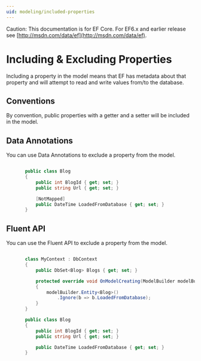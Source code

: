 ```yaml
---
uid: modeling/included-properties
---
```

Caution: This documentation is for EF Core. For EF6.x and earlier release see [http://msdn.com/data/ef](http://msdn.com/data/ef).

  # Including & Excluding Properties

Including a property in the model means that EF has metadata about that property and will attempt to read and write values from/to the database.

  ## Conventions

By convention, public properties with a getter and a setter will be included in the model.

  ## Data Annotations

You can use Data Annotations to exclude a property from the model.

<!-- literal_block {"ids": [], "source": "/Users/shirhatti/src/EntityFramework.Docs/docs/modeling/Modeling/DataAnnotations/Samples/IgnoreProperty.cs", "classes": [], "dupnames": [], "linenos": true, "backrefs": [], "highlight_args": {"hl_lines": [6], "linenostart": 1}, "language": "c#", "names": [], "xml:space": "preserve"} -->

````c#

       public class Blog
       {
           public int BlogId { get; set; }
           public string Url { get; set; }

           [NotMapped]
           public DateTime LoadedFromDatabase { get; set; }
       }

   ````

  ## Fluent API

You can use the Fluent API to exclude a property from the model.

<!-- literal_block {"ids": [], "source": "/Users/shirhatti/src/EntityFramework.Docs/docs/modeling/Modeling/FluentAPI/Samples/IgnoreProperty.cs", "classes": [], "dupnames": [], "linenos": true, "backrefs": [], "highlight_args": {"hl_lines": [7, 8], "linenostart": 1}, "language": "c#", "names": [], "xml:space": "preserve"} -->

````c#

       class MyContext : DbContext
       {
           public DbSet<Blog> Blogs { get; set; }

           protected override void OnModelCreating(ModelBuilder modelBuilder)
           {
               modelBuilder.Entity<Blog>()
                   .Ignore(b => b.LoadedFromDatabase);
           }
       }

       public class Blog
       {
           public int BlogId { get; set; }
           public string Url { get; set; }

           public DateTime LoadedFromDatabase { get; set; }
       }

   ````
